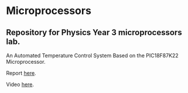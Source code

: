 # Microprocessors
## Repository for Physics Year 3 microprocessors lab. 

An Automated Temperature Control System Based on the PIC18F87K22 Microprocessor. 

Report [here](<Microprocessor_Report_Chengyun Zhu.pdf>).

Video [here](system.mp4).
